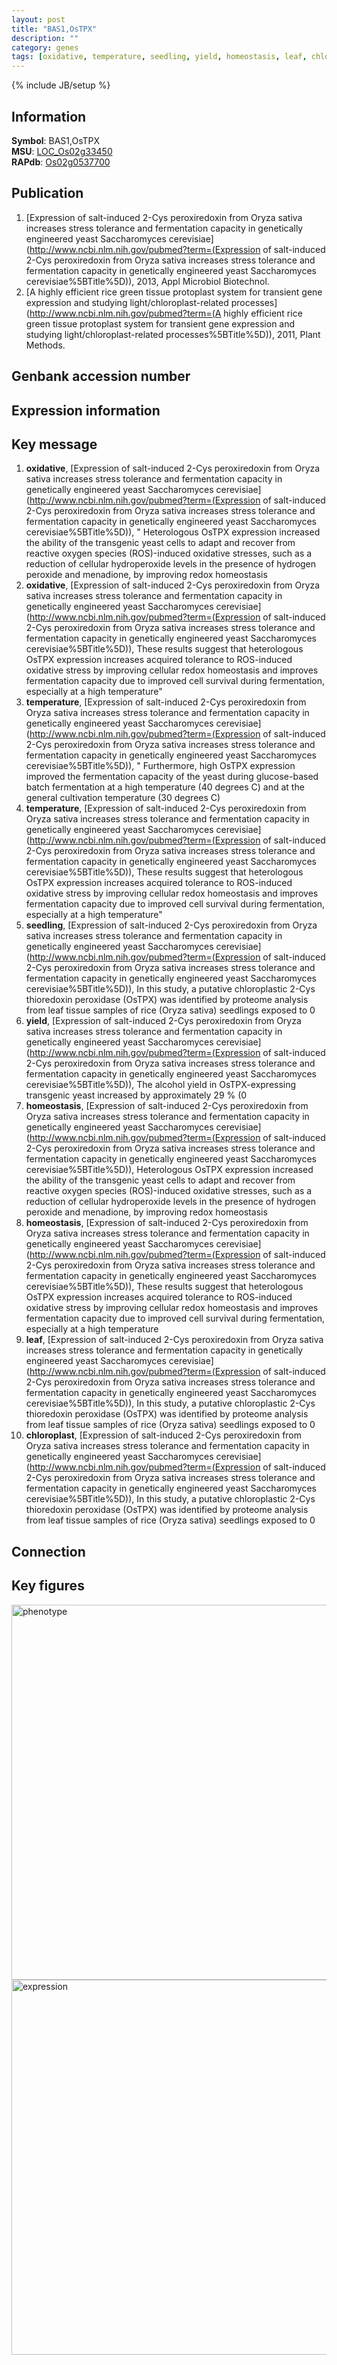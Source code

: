 ```yaml
---
layout: post
title: "BAS1,OsTPX"
description: ""
category: genes
tags: [oxidative, temperature, seedling, yield, homeostasis, leaf, chloroplast, Gene]
---
```

{% include JB/setup %}

## Information
__Symbol__: BAS1,OsTPX  
__MSU__: [LOC_Os02g33450](http://rice.plantbiology.msu.edu/cgi-bin/ORF_infopage.cgi?orf=LOC_Os02g33450)  
__RAPdb__: [Os02g0537700](http://rapdb.dna.affrc.go.jp/viewer/gbrowse_details/irgsp1?name=Os02g0537700)  

## Publication
1. [Expression of salt-induced 2-Cys peroxiredoxin from Oryza sativa increases stress tolerance and fermentation capacity in genetically engineered yeast Saccharomyces cerevisiae](http://www.ncbi.nlm.nih.gov/pubmed?term=(Expression of salt-induced 2-Cys peroxiredoxin from Oryza sativa increases stress tolerance and fermentation capacity in genetically engineered yeast Saccharomyces cerevisiae%5BTitle%5D)), 2013, Appl Microbiol Biotechnol.
2. [A highly efficient rice green tissue protoplast system for transient gene expression and studying light/chloroplast-related processes](http://www.ncbi.nlm.nih.gov/pubmed?term=(A highly efficient rice green tissue protoplast system for transient gene expression and studying light/chloroplast-related processes%5BTitle%5D)), 2011, Plant Methods.

## Genbank accession number

## Expression information

## Key message
1. __oxidative__, [Expression of salt-induced 2-Cys peroxiredoxin from Oryza sativa increases stress tolerance and fermentation capacity in genetically engineered yeast Saccharomyces cerevisiae](http://www.ncbi.nlm.nih.gov/pubmed?term=(Expression of salt-induced 2-Cys peroxiredoxin from Oryza sativa increases stress tolerance and fermentation capacity in genetically engineered yeast Saccharomyces cerevisiae%5BTitle%5D)), " Heterologous OsTPX expression increased the ability of the transgenic yeast cells to adapt and recover from reactive oxygen species (ROS)-induced oxidative stresses, such as a reduction of cellular hydroperoxide levels in the presence of hydrogen peroxide and menadione, by improving redox homeostasis
2. __oxidative__, [Expression of salt-induced 2-Cys peroxiredoxin from Oryza sativa increases stress tolerance and fermentation capacity in genetically engineered yeast Saccharomyces cerevisiae](http://www.ncbi.nlm.nih.gov/pubmed?term=(Expression of salt-induced 2-Cys peroxiredoxin from Oryza sativa increases stress tolerance and fermentation capacity in genetically engineered yeast Saccharomyces cerevisiae%5BTitle%5D)),  These results suggest that heterologous OsTPX expression increases acquired tolerance to ROS-induced oxidative stress by improving cellular redox homeostasis and improves fermentation capacity due to improved cell survival during fermentation, especially at a high temperature"
3. __temperature__, [Expression of salt-induced 2-Cys peroxiredoxin from Oryza sativa increases stress tolerance and fermentation capacity in genetically engineered yeast Saccharomyces cerevisiae](http://www.ncbi.nlm.nih.gov/pubmed?term=(Expression of salt-induced 2-Cys peroxiredoxin from Oryza sativa increases stress tolerance and fermentation capacity in genetically engineered yeast Saccharomyces cerevisiae%5BTitle%5D)), " Furthermore, high OsTPX expression improved the fermentation capacity of the yeast during glucose-based batch fermentation at a high temperature (40 degrees C) and at the general cultivation temperature (30 degrees C)
4. __temperature__, [Expression of salt-induced 2-Cys peroxiredoxin from Oryza sativa increases stress tolerance and fermentation capacity in genetically engineered yeast Saccharomyces cerevisiae](http://www.ncbi.nlm.nih.gov/pubmed?term=(Expression of salt-induced 2-Cys peroxiredoxin from Oryza sativa increases stress tolerance and fermentation capacity in genetically engineered yeast Saccharomyces cerevisiae%5BTitle%5D)),  These results suggest that heterologous OsTPX expression increases acquired tolerance to ROS-induced oxidative stress by improving cellular redox homeostasis and improves fermentation capacity due to improved cell survival during fermentation, especially at a high temperature"
5. __seedling__, [Expression of salt-induced 2-Cys peroxiredoxin from Oryza sativa increases stress tolerance and fermentation capacity in genetically engineered yeast Saccharomyces cerevisiae](http://www.ncbi.nlm.nih.gov/pubmed?term=(Expression of salt-induced 2-Cys peroxiredoxin from Oryza sativa increases stress tolerance and fermentation capacity in genetically engineered yeast Saccharomyces cerevisiae%5BTitle%5D)),  In this study, a putative chloroplastic 2-Cys thioredoxin peroxidase (OsTPX) was identified by proteome analysis from leaf tissue samples of rice (Oryza sativa) seedlings exposed to 0
6. __yield__, [Expression of salt-induced 2-Cys peroxiredoxin from Oryza sativa increases stress tolerance and fermentation capacity in genetically engineered yeast Saccharomyces cerevisiae](http://www.ncbi.nlm.nih.gov/pubmed?term=(Expression of salt-induced 2-Cys peroxiredoxin from Oryza sativa increases stress tolerance and fermentation capacity in genetically engineered yeast Saccharomyces cerevisiae%5BTitle%5D)),  The alcohol yield in OsTPX-expressing transgenic yeast increased by approximately 29 % (0
7. __homeostasis__, [Expression of salt-induced 2-Cys peroxiredoxin from Oryza sativa increases stress tolerance and fermentation capacity in genetically engineered yeast Saccharomyces cerevisiae](http://www.ncbi.nlm.nih.gov/pubmed?term=(Expression of salt-induced 2-Cys peroxiredoxin from Oryza sativa increases stress tolerance and fermentation capacity in genetically engineered yeast Saccharomyces cerevisiae%5BTitle%5D)),  Heterologous OsTPX expression increased the ability of the transgenic yeast cells to adapt and recover from reactive oxygen species (ROS)-induced oxidative stresses, such as a reduction of cellular hydroperoxide levels in the presence of hydrogen peroxide and menadione, by improving redox homeostasis
8. __homeostasis__, [Expression of salt-induced 2-Cys peroxiredoxin from Oryza sativa increases stress tolerance and fermentation capacity in genetically engineered yeast Saccharomyces cerevisiae](http://www.ncbi.nlm.nih.gov/pubmed?term=(Expression of salt-induced 2-Cys peroxiredoxin from Oryza sativa increases stress tolerance and fermentation capacity in genetically engineered yeast Saccharomyces cerevisiae%5BTitle%5D)),  These results suggest that heterologous OsTPX expression increases acquired tolerance to ROS-induced oxidative stress by improving cellular redox homeostasis and improves fermentation capacity due to improved cell survival during fermentation, especially at a high temperature
9. __leaf__, [Expression of salt-induced 2-Cys peroxiredoxin from Oryza sativa increases stress tolerance and fermentation capacity in genetically engineered yeast Saccharomyces cerevisiae](http://www.ncbi.nlm.nih.gov/pubmed?term=(Expression of salt-induced 2-Cys peroxiredoxin from Oryza sativa increases stress tolerance and fermentation capacity in genetically engineered yeast Saccharomyces cerevisiae%5BTitle%5D)),  In this study, a putative chloroplastic 2-Cys thioredoxin peroxidase (OsTPX) was identified by proteome analysis from leaf tissue samples of rice (Oryza sativa) seedlings exposed to 0
10. __chloroplast__, [Expression of salt-induced 2-Cys peroxiredoxin from Oryza sativa increases stress tolerance and fermentation capacity in genetically engineered yeast Saccharomyces cerevisiae](http://www.ncbi.nlm.nih.gov/pubmed?term=(Expression of salt-induced 2-Cys peroxiredoxin from Oryza sativa increases stress tolerance and fermentation capacity in genetically engineered yeast Saccharomyces cerevisiae%5BTitle%5D)),  In this study, a putative chloroplastic 2-Cys thioredoxin peroxidase (OsTPX) was identified by proteome analysis from leaf tissue samples of rice (Oryza sativa) seedlings exposed to 0

## Connection

## Key figures
<img src="http://ricencode.github.io/images/BAS1.pheno.png" alt="phenotype"  style="width: 600px;"/>

<img src="http://ricencode.github.io/images/BAS1.exp.png" alt="expression"  style="width: 600px;"/>


